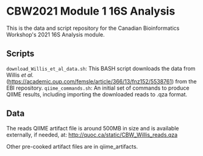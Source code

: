 # CBW2021 Module 1 16S Analysis

This is the data and script repository for the Canadian Bioinformatics Workshop's 2021 16S Analysis module.

## Scripts

`download_Willis_et_al_data.sh`: This BASH script downloads the data from Willis *et al.* (https://academic.oup.com/femsle/article/366/13/fnz152/5538761) from the EBI repository.
`qiime_commands.sh`: An initial set of commands to produce QIIME results, including importing the downloaded reads to .qza format.

## Data

The reads QIIME artifact file is around 500MB in size and is available externally, if needed, at: http://quoc.ca/static/CBW_Willis_reads.qza

Other pre-cooked artifact files are in qiime_artifacts.
